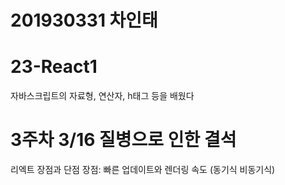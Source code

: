 # 201930331 차인태
# 23-React1

자바스크립트의 자료형, 연산자, h태그 등을 배웠다
# 3주차 3/16 질병으로 인한 결석
리엑트 장점과 단점
장점: 빠른 업데이트와 렌더링 속도
(동기식 비동기식)
